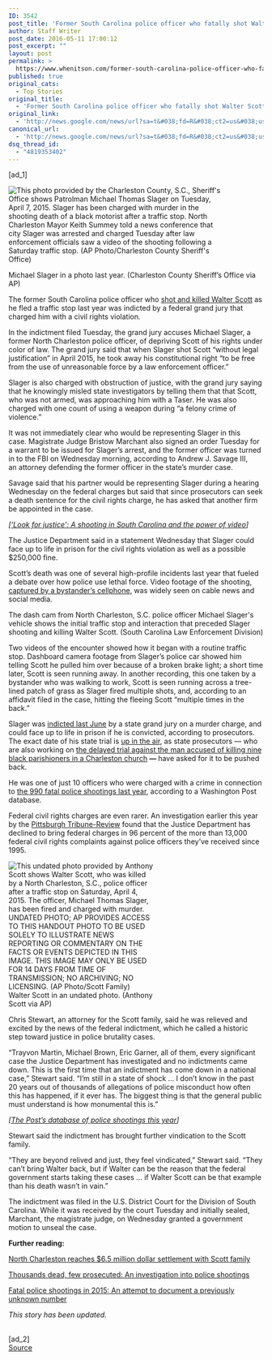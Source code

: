 ```yaml
---
ID: 3542
post_title: 'Former South Carolina police officer who fatally shot Walter Scott indicted on federal civil rights violation &#8211; Washington Post'
author: Staff Writer
post_date: 2016-05-11 17:00:12
post_excerpt: ""
layout: post
permalink: >
  https://www.whenitson.com/former-south-carolina-police-officer-who-fatally-shot-walter-scott-indicted-on-federal-civil-rights-violation-washington-post/
published: true
original_cats:
  - Top Stories
original_title:
  - 'Former South Carolina police officer who fatally shot Walter Scott indicted on federal civil rights violation - Washington Post'
original_link:
  - 'http://news.google.com/news/url?sa=t&#038;fd=R&#038;ct2=us&#038;usg=AFQjCNF44LnVUB8n5qFl5qhLsN2u4T1aTQ&#038;clid=c3a7d30bb8a4878e06b80cf16b898331&#038;cid=52779104575611&#038;ei=GmUzV4joFObUwAHi8onICw&#038;url=https://www.washingtonpost.com/news/post-nation/wp/2016/05/11/former-north-charleston-officer-who-shot-walter-scott-indicted-on-federal-civil-rights-violation/'
canonical_url:
  - 'http://news.google.com/news/url?sa=t&#038;fd=R&#038;ct2=us&#038;usg=AFQjCNF44LnVUB8n5qFl5qhLsN2u4T1aTQ&#038;clid=c3a7d30bb8a4878e06b80cf16b898331&#038;cid=52779104575611&#038;ei=GmUzV4joFObUwAHi8onICw&#038;url=https://www.washingtonpost.com/news/post-nation/wp/2016/05/11/former-north-charleston-officer-who-shot-walter-scott-indicted-on-federal-civil-rights-violation/'
dsq_thread_id:
  - "4819353402"
---
```

 [ad_1]
<br><div id=""><div class="inline-content inline-photo inline-photo-center" readability="32"> <a name="f4c6d724c1"/> <img alt="This photo provided by the Charleston County, S.C., Sheriff's Office shows Patrolman Michael Thomas Slager on Tuesday, April 7, 2015. Slager has been charged with murder in the shooting death of a black motorist after a traffic stop. North Charleston Mayor Keith Summey told a news conference that city Slager was arrested and charged Tuesday after law enforcement officials saw a video of the shooting following a Saturday traffic stop. (AP Photo/Charleston County Sheriff's Office)" src="http://www.whenitson.com/wp-content/uploads/2016/05/Former-South-Carolina-police-officer-who-fatally-shot-Walter-Scott-indicted-on-federal-civil-rights-violation-Washington-Post.jpg" style="max-width:422px;"/><p>Michael Slager in a photo last year. (Charleston County Sheriff’s Office via AP)</p> </div> <p>The former South Carolina police officer who <a href="https://www.washingtonpost.com/news/post-nation/wp/2015/04/07/south-carolina-police-officer-will-be-charged-with-murder-after-shooting/?tid=a_inl" target="_blank">shot and killed Walter Scott</a> as he fled a traffic stop last year was indicted by a federal grand jury that charged him with a civil rights violation.</p> <p>In the indictment filed Tuesday, the grand jury accuses Michael Slager, a former North Charleston police officer, of depriving Scott of his rights under color of law. The grand jury said that when Slager shot Scott “without legal justification” in April 2015, he took away his constitutional right “to be free from the use of unreasonable force by a law enforcement officer.”</p> <p>Slager is also charged with obstruction of justice, with the grand jury saying that he knowingly misled state investigators by telling them that that Scott, who was not armed, was approaching him with a Taser. He was also charged with one count of using a weapon during “a felony crime of violence.”</p> <p>It was not immediately clear who would be representing Slager in this case. Magistrate Judge Bristow Marchant also signed an order Tuesday for a warrant to be issued for Slager’s arrest, and the former officer was turned in to the FBI on Wednesday morning, according to Andrew J. Savage III, an attorney defending the former officer in the state’s murder case.</p> <p>Savage said that his partner would be representing Slager during a hearing Wednesday on the federal charges but said that since prosecutors can seek a death sentence for the civil rights charge, he has asked that another firm be appointed in the case.</p> <p channel="wp.com" class="interstitial-link"> <i> [<a href="https://www.washingtonpost.com/news/post-nation/wp/2015/04/09/look-for-justice-a-shooting-in-south-carolina-and-the-power-of-video/">‘Look for justice': A shooting in South Carolina and the power of video</a>] </i> </p> <p>The Justice Department said in a statement Wednesday that Slager could face up to life in prison for the civil rights violation as well as a possible $250,000 fine.</p> <p>Scott’s death was one of several high-profile incidents last year that fueled a debate over how police use lethal force. Video footage of the shooting, <a href="https://www.washingtonpost.com/news/post-nation/wp/2015/04/07/south-carolina-police-officer-will-be-charged-with-murder-after-shooting/" target="_blank">captured by a bystander’s cellphone</a>, was widely seen on cable news and social media.</p> <div class="inline-content inline-video" readability="35">  <p> <span class="pb-caption">The dash cam from North Charleston, S.C. police officer Michael Slager's vehicle shows the initial traffic stop and interaction that preceded Slager shooting and killing Walter Scott. (South Carolina Law Enforcement Division)</span> </p> </div> <p>Two videos of the encounter showed how it began with a routine traffic stop. Dashboard camera footage from Slager’s police car showed him telling Scott he pulled him over because of a broken brake light; a short time later, Scott is seen running away. In another recording, this one taken by a bystander who was walking to work, Scott is seen running across a tree-lined patch of grass as Slager fired multiple shots, and, according to an affidavit filed in the case, hitting the fleeing Scott “multiple times in the back.”</p> <p>Slager was <a href="https://www.washingtonpost.com/news/post-nation/wp/2015/06/08/police-officer-who-shot-walter-scott-indicted-for-murder/" target="_blank">indicted last June</a> by a state grand jury on a murder charge, and could face up to life in prison if he is convicted, according to prosecutors. The exact date of his state trial is <a href="http://www.postandcourier.com/20160503/160509787/with-federal-action-possible-trial-date-for-ex-officer-michael-slager-is-disputed" target="_blank">up in the air</a>, as state prosecutors — who are also working on <a href="https://www.washingtonpost.com/news/post-nation/wp/2016/04/13/lawyers-ask-to-delay-charleston-church-shooting-trial/" target="_blank">the delayed trial against the man accused of killing nine black parishioners in a Charleston church</a> <strong>— </strong> have asked for it to be pushed back.</p> <p>He was one of just 10 officers who were charged with a crime in connection to <a href="https://www.washingtonpost.com/graphics/national/police-shootings/" target="_blank">the 990 fatal police shootings last year</a>, according to a Washington Post database.</p> <p>Federal civil rights charges are even rarer. An investigation earlier this year by the <a href="http://triblive.com/usworld/nation/9939487-74/police-rights-civil" target="_blank">Pittsburgh Tribune-Review</a> found that the Justice Department has declined to bring federal charges in 96 percent of the more than 13,000 federal civil rights complaints against police officers they’ve received since 1995.</p> <div class="inline-content inline-photo-right" style="width:287px;"> <a name="c73c09ade3"/> <img alt="This undated photo provided by Anthony Scott shows Walter Scott, who was killed by a North Charleston, S.C., police officer after a traffic stop on Saturday, April 4, 2015. The officer, Michael Thomas Slager, has been fired and charged with murder. UNDATED PHOTO; AP PROVIDES ACCESS TO THIS HANDOUT PHOTO TO BE USED SOLELY TO ILLUSTRATE NEWS REPORTING OR COMMENTARY ON THE FACTS OR EVENTS DEPICTED IN THIS IMAGE. THIS IMAGE MAY ONLY BE USED FOR 14 DAYS FROM TIME OF TRANSMISSION; NO ARCHIVING; NO LICENSING. (AP Photo/Scott Family)" src="http://www.whenitson.com/wp-content/uploads/2016/05/1462986012_241_Former-South-Carolina-police-officer-who-fatally-shot-Walter-Scott-indicted-on-federal-civil-rights-violation-Washington-Post.jpg"/><span class="pb-caption">Walter Scott in an undated photo. (Anthony Scott via AP)</span> </div> <p>Chris Stewart, an attorney for the Scott family, said he was relieved and excited by the news of the federal indictment, which he called a historic step toward justice in police brutality cases.</p> <p>“Trayvon Martin, Michael Brown, Eric Garner, all of them, every significant case the Justice Department has investigated and no indictments came down. This is the first time that an indictment has come down in a national case,” Stewart said. “I’m still in a state of shock … I don’t know in the past 20 years out of thousands of allegations of police misconduct how often this has happened, if it ever has. The biggest thing is that the general public must understand is how monumental this is.”</p> <p channel="wp.com" class="interstitial-link"> <i> [<a href="https://www.washingtonpost.com/graphics/national/police-shootings-2016/">The Post’s database of police shootings this year</a>] </i> </p> <p>Stewart said the indictment has brought further vindication to the Scott family.</p> <p>“They are beyond relived and just, they feel vindicated,” Stewart said. “They can’t bring Walter back, but if Walter can be the reason that the federal government starts taking these cases … if Walter Scott can be that example than his death wasn’t in vain.”</p> <p>The indictment was filed in the U.S. District Court for the Division of South Carolina. While it was received by the court Tuesday and initially sealed, Marchant, the magistrate judge, on Wednesday granted a government motion to unseal the case.</p> <p><strong>Further reading:</strong></p> <p><a href="https://www.washingtonpost.com/news/post-nation/wp/2015/10/08/north-charleston-reaches-6-5-million-settlement-with-walter-scotts-family/" target="_blank">North Charleston reaches $6.5 million dollar settlement with Scott family</a></p> <p><a href="http://www.washingtonpost.com/sf/investigative/2015/04/11/thousands-dead-few-prosecuted/" target="_blank">Thousands dead, few prosecuted: An investigation into police shootings</a></p> <p><a href="https://www.washingtonpost.com/national/fatal-police-shootings-in-2015-approaching-400-nationwide/2015/05/30/d322256a-058e-11e5-a428-c984eb077d4e_story.html" target="_blank">Fatal police shootings in 2015: An attempt to document a previously unknown number</a></p> <p><em>This story has been updated.</em></p></div>
<br>[ad_2]
<br><a href="http://news.google.com/news/url?sa=t&#038;fd=R&#038;ct2=us&#038;usg=AFQjCNF44LnVUB8n5qFl5qhLsN2u4T1aTQ&#038;clid=c3a7d30bb8a4878e06b80cf16b898331&#038;cid=52779104575611&#038;ei=GmUzV4joFObUwAHi8onICw&#038;url=https://www.washingtonpost.com/news/post-nation/wp/2016/05/11/former-north-charleston-officer-who-shot-walter-scott-indicted-on-federal-civil-rights-violation/">Source </a>